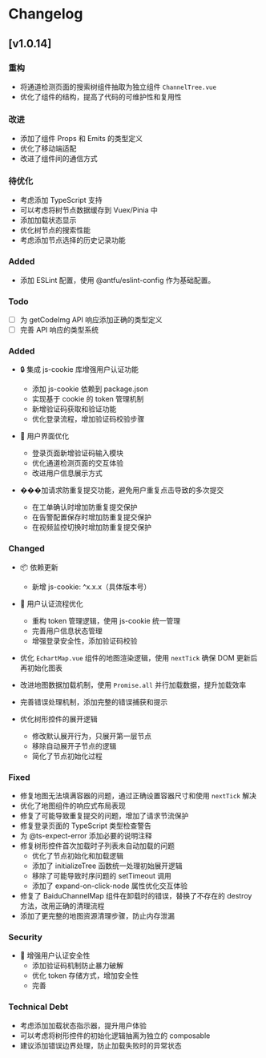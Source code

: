 # Changelog

## [v1.0.14]

### 重构

- 将通道检测页面的搜索树组件抽取为独立组件 `ChannelTree.vue`
- 优化了组件的结构，提高了代码的可维护性和复用性

### 改进

- 添加了组件 Props 和 Emits 的类型定义
- 优化了移动端适配
- 改进了组件间的通信方式

### 待优化

- 考虑添加 TypeScript 支持
- 可以考虑将树节点数据缓存到 Vuex/Pinia 中
- 添加加载状态显示
- 优化树节点的搜索性能
- 考虑添加节点选择的历史记录功能

### Added

- 添加 ESLint 配置，使用 @antfu/eslint-config 作为基础配置。

### Todo

- [ ] 为 getCodeImg API 响应添加正确的类型定义
- [ ] 完善 API 响应的类型系统

### Added

- 🔒 集成 js-cookie 库增强用户认证功能

  - 添加 js-cookie 依赖到 package.json
  - 实现基于 cookie 的 token 管理机制
  - 新增验证码获取和验证功能
  - 优化登录流程，增加验证码校验步骤
- 🎨 用户界面优化

  - 登录页面新增验证码输入模块
  - 优化通道检测页面的交互体验
  - 改进用户信息展示方式
- ���加请求防重复提交功能，避免用户重复点击导致的多次提交

  - 在工单确认时增加防重复提交保护
  - 在告警配置保存时增加防重复提交保护
  - 在视频监控切换时增加防重复提交保护

### Changed

- 📦 依赖更新

  - 新增 js-cookie: ^x.x.x（具体版本号）
- 🔄 用户认证流程优化

  - 重构 token 管理逻辑，使用 js-cookie 统一管理
  - 完善用户信息状态管理
  - 增强登录安全性，添加验证码校验
- 优化 `EchartMap.vue` 组件的地图渲染逻辑，使用 `nextTick` 确保 DOM 更新后再初始化图表
- 改进地图数据加载机制，使用 `Promise.all` 并行加载数据，提升加载效率
- 完善错误处理机制，添加完整的错误捕获和提示
- 优化树形控件的展开逻辑

  - 修改默认展开行为，只展开第一层节点
  - 移除自动展开子节点的逻辑
  - 简化了节点初始化过程

### Fixed

- 修复地图无法填满容器的问题，通过正确设置容器尺寸和使用 `nextTick` 解决
- 优化了地图组件的响应式布局表现
- 修复了可能导致重复提交的问题，增加了请求节流保护
- 修复登录页面的 TypeScript 类型检查警告
- 为 @ts-expect-error 添加必要的说明注释
- 修复树形控件首次加载时子列表未自动加载的问题
  - 优化了节点初始化和加载逻辑
  - 添加了 initializeTree 函数统一处理初始展开逻辑
  - 移除了可能导致时序问题的 setTimeout 调用
  - 添加了 expand-on-click-node 属性优化交互体验
- 修复了 BaiduChannelMap 组件在卸载时的错误，替换了不存在的 destroy 方法，改用正确的清理流程
- 添加了更完整的地图资源清理步骤，防止内存泄漏

### Security

- 🔐 增强用户认证安全性
  - 添加验证码机制防止暴力破解
  - 优化 token 存储方式，增加安全性
  - 完善

### Technical Debt

- 考虑添加加载状态指示器，提升用户体验
- 可以考虑将树形控件的初始化逻辑抽离为独立的 composable
- 建议添加错误边界处理，防止加载失败时的异常状态
